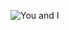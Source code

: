 ![You and I](https://lh3.googleusercontent.com/L8EGHLmSl1JzGTb7HSRB3apyEyhNgAp6XmTeTw9jZGHMcdF_xZ1ae6kjRXJuZhW-QoN4avOX_KpGJwDAexgBotERedIpXQowzDbfQQ=s0)

